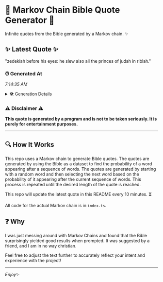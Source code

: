# 📖 Markov Chain Bible Quote Generator 📖

Infinite quotes from the Bible generated by a Markov chain. ✨

## ✨ Latest Quote ✨
"zedekiah before his eyes: he slew also all the princes of judah in riblah."

### ⏰ Generated At
*7:14:35 AM*

<details>
    <summary>🛠️ Generation Details</summary>
    <p>
        <strong>🌱 Seed:</strong> zedekiah<br>
        <strong>🔄 Iterations:</strong> 13<br>
        <strong>📜 Context History:</strong><br>[ zedekiah ]: before<br>[ zedekiah, before ]: his<br>[ zedekiah, before, his ]: eyes:<br>[ zedekiah, before, his, eyes: ]: he<br>[ zedekiah, before, his, eyes:, he ]: slew<br>[ zedekiah, before, his, eyes:, he, slew ]: also<br>[ before, his, eyes:, he, slew, also ]: all<br>[ his, eyes:, he, slew, also, all ]: the<br>[ eyes:, he, slew, also, all, the ]: princes<br>[ he, slew, also, all, the, princes ]: of<br>[ slew, also, all, the, princes, of ]: judah<br>[ also, all, the, princes, of, judah ]: in<br>[ all, the, princes, of, judah, in ]: riblah.<br>
    </p>
</details>

### ⚠️ Disclaimer ⚠️
**This quote is generated by a program and is not to be taken seriously. It is purely for entertainment purposes.**

---

## 🔍 How It Works

This repo uses a Markov chain to generate Bible quotes. The quotes are generated by using the Bible as a dataset to find the probability of a word appearing after a sequence of words. The quotes are generated by starting with a random word and then selecting the next word based on the probability of it appearing after the current sequence of words. This process is repeated until the desired length of the quote is reached.

This repo will update the latest quote in this README every 10 minutes. ⏳

All code for the actual Markov chain is in `index.ts`.

## ❓ Why

I was just messing around with Markov Chains and found that the Bible surprisingly yielded good results when prompted. 
It was suggested by a friend, and I am in no way christian.

Feel free to adjust the text further to accurately reflect your intent and experience with the project!

---

*Enjoy*✨
